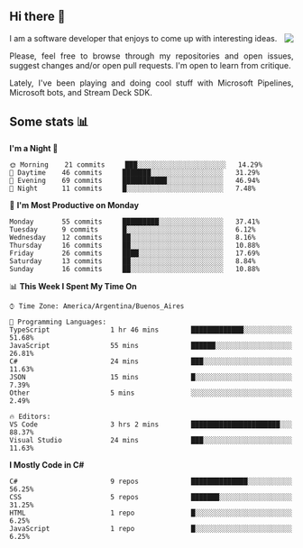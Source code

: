 ## Hi there :slightly_smiling_face:

<img src="https://github-readme-stats.vercel.app/api?username=victorgrycuk&show_icons=true&count_private=true&title_color=F7941E&icon_color=F7941E" align="right">

<p align="justify">
I am a software developer that enjoys to come up with interesting ideas.
<p/>

<p align= "justify">
Please, feel free to browse through my repositories and open issues, suggest changes and/or open pull requests. I'm open to learn from critique.
<p/>

<p align= "justify">
Lately, I've been playing and doing cool stuff with Microsoft Pipelines, Microsoft bots, and Stream Deck SDK.
<p/>

## Some stats :bar_chart:
<!--START_SECTION:waka-->
**I'm a Night 🦉** 

```text
🌞 Morning    21 commits     ███░░░░░░░░░░░░░░░░░░░░░░   14.29% 
🌆 Daytime    46 commits     ███████░░░░░░░░░░░░░░░░░░   31.29% 
🌃 Evening    69 commits     ███████████░░░░░░░░░░░░░░   46.94% 
🌙 Night      11 commits     █░░░░░░░░░░░░░░░░░░░░░░░░   7.48%

```
📅 **I'm Most Productive on Monday** 

```text
Monday       55 commits     █████████░░░░░░░░░░░░░░░░   37.41% 
Tuesday      9 commits      █░░░░░░░░░░░░░░░░░░░░░░░░   6.12% 
Wednesday    12 commits     ██░░░░░░░░░░░░░░░░░░░░░░░   8.16% 
Thursday     16 commits     ██░░░░░░░░░░░░░░░░░░░░░░░   10.88% 
Friday       26 commits     ████░░░░░░░░░░░░░░░░░░░░░   17.69% 
Saturday     13 commits     ██░░░░░░░░░░░░░░░░░░░░░░░   8.84% 
Sunday       16 commits     ██░░░░░░░░░░░░░░░░░░░░░░░   10.88%

```


📊 **This Week I Spent My Time On** 

```text
⌚︎ Time Zone: America/Argentina/Buenos_Aires

💬 Programming Languages: 
TypeScript               1 hr 46 mins        █████████████░░░░░░░░░░░░   51.68% 
JavaScript               55 mins             ██████░░░░░░░░░░░░░░░░░░░   26.81% 
C#                       24 mins             ███░░░░░░░░░░░░░░░░░░░░░░   11.63% 
JSON                     15 mins             █░░░░░░░░░░░░░░░░░░░░░░░░   7.39% 
Other                    5 mins              ░░░░░░░░░░░░░░░░░░░░░░░░░   2.49%

🔥 Editors: 
VS Code                  3 hrs 2 mins        ██████████████████████░░░   88.37% 
Visual Studio            24 mins             ███░░░░░░░░░░░░░░░░░░░░░░   11.63%

```

**I Mostly Code in C#** 

```text
C#                       9 repos             ██████████████░░░░░░░░░░░   56.25% 
CSS                      5 repos             ███████░░░░░░░░░░░░░░░░░░   31.25% 
HTML                     1 repo              █░░░░░░░░░░░░░░░░░░░░░░░░   6.25% 
JavaScript               1 repo              █░░░░░░░░░░░░░░░░░░░░░░░░   6.25%

```



<!--END_SECTION:waka-->
